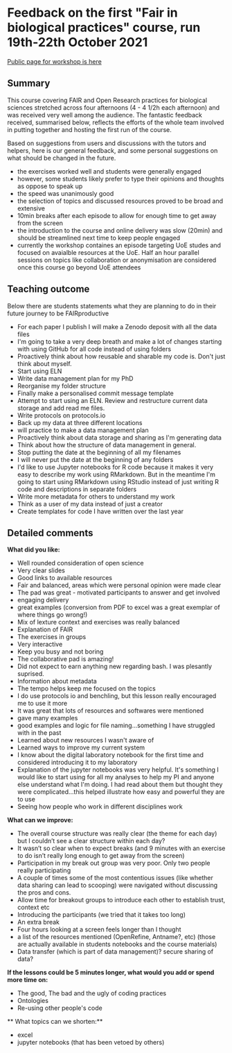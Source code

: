 # Feedback on the first "Fair in biological practices" course, run 19th-22th October 2021

[Public page for workshop is here](https://github.com/carpentries-incubator/fair-bio-practice)

## Summary

This course covering FAIR and Open Research practices for biological sciences stretched across four afternoons (4 - 4 1/2h each afternoon) and was received very well among the audience. The fantastic feedback received, summarised below, reflects the efforts of the whole team involved in putting together and hosting the first run of the course.

Based on suggestions from users and discussions with the tutors and helpers, here is our general feedback, and some personal suggestions on what should be changed in the future.

* the exercises worked well and students were generally engaged
* however, some students likely prefer to type their opinions and thoughts as oppose to speak up
* the speed was unanimously good
* the selection of topics and discussed resources proved to be broad and extensive 
* 10min breaks after each episode to allow for enough time to get away from the screen
* the introduction to the course and online delivery was slow (20min) and should be streamlined next time to keep people engaged
* currently the workshop containes an episode targeting UoE studes and focused on avaialble resources at the UoE. Half an hour parallel sessions on topics like collaboration or anonymisation are considered once this course go beyond UoE attendees

## Teaching outcome

Below there are students statements what they are planning to do in their future journey to be FAIRproductive
 
 * For each paper I publish  I will make a Zenodo deposit with all the data files
 * I'm going to take a very deep breath and make a lot of changes starting with using GitHub for all code instead of using folders
 * Proactively think about how reusable and sharable my code is. Don't just think about myself.
 * Start using ELN
 * Write data management plan for my PhD
 * Reorganise my folder structure
 * Finally make a personalised commit message template
 * Attempt to start using an ELN. Review and restructure current data storage and add read me files.
 * Write protocols on protocols.io
 * Back up my data at three different locations
 * will practice to make a data management plan
 * Proactively think about data storage and sharing as I'm generating data
 * Think about how the structure of data management in general.
 * Stop putting the date at the beginning of all my filenames
 * I will never put the date at the beginning of any folders
 * I'd like to use Jupyter notebooks for R code because it makes it very easy to describe my work using RMarkdown.  But in the meantime I'm going to start using RMarkdown using RStudio instead of just writing R code and descriptions in separate folders
 * Write more metadata for others to understand my work
 * Think as a user of my data instead of just a creator
 * Create templates for code I have written over the last year


## Detailed comments


**What did you like:**

 * Well rounded consideration of open science
 * Very clear slides
 * Good links to available resources
 * Fair and balanced, areas which were personal opinion were made clear
 * The pad was great - motivated participants to answer and get involved
 * engaging delivery
 * great examples (conversion from PDF to excel was a great exemplar of where things go wrong!)
 * Mix of lexture context and exercises was really balanced
 * Explanation of FAIR
 * The exercises in groups
 * Very interactive
 * Keep you busy and not boring
 * The collaborative pad is amazing!
 * Did not expect to earn anything new regarding bash. I was plesantly suprised.
 * Information about metadata
 * The tempo helps keep me focused on the topics
 * I do use protocols io and benchling, but this lesson really encouraged me to use it more
 * It was great that lots of resources and softwares were mentioned
 * gave many examples
 * good examples and logic for file naming...something I have struggled with in the past
 * Learned about new resources I wasn't aware of
 * Learned ways to improve my current system
 * I know about the digital laboratory notebook for the first time and considered introducing it to my laboratory
 * Explanation of the jupyter notebooks was very helpful. It's something I would like to start using for all my  analyses to help my PI and anyone else understand what I'm doing. I had read about them but thought they were complicated...this helped illustrate how easy and powerful they are to use
 * Seeing how people who work in different disciplines work
 

**What can we improve:**

 * The overall course structure was really clear (the theme for each day) 
but I couldn’t see a clear structure within each day? 
* It wasn’t so clear when to expect breaks (and 9 minutes with 
an exercise to do isn’t really long enough to get away from the screen)
* Participation in my break out group was very poor. Only two people 
really participating 
* A couple of times some of the most contentious 
issues (like whether data sharing can lead to scooping) were navigated without 
discussing the pros and cons. 
 * Allow time for breakout groups to introduce each other to establish trust, context etc
 * Introducing the participants (we tried that it takes too long)
 * An extra break
 * Four hours looking at a screen feels longer than I thought
 * a list of the resources mentioned (OpenRefine, Antname?, etc) (those are actually available in students notebooks and the course materials)
 * Data transfer (which is part of data management)? secure sharing of data? 

**If the lessons could be 5 minutes longer, what would you add or spend more time on:**

 * The good, The bad and the ugly of coding practices
 * Ontologies
 * Re-using other people's code
 
** What topics can we shorten:** 
 * excel
 * jupyter notebooks (that has been vetoed by others)
